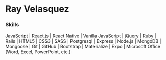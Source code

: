 # Ray Velasquez

### Skills
JavaScript | React.js | React Native | Vanilla JavaScript | jQuery | Ruby | Rails | HTML5 | CSS3 | SASS | Postgresql | Express | Node.js | MongoDB | Mongoose | Git | GitHub | Bootstrap | Materialize | Expo | Microsoft Office (Word, Excel, PowerPoint, etc.)

